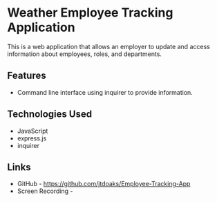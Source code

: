 # Weather Employee Tracking Application

This is a web application that allows an employer to update and access information about employees, roles, and departments.

## Features

- Command line interface using inquirer to provide information.

## Technologies Used

- JavaScript
- express.js
- inquirer



## Links
 - GitHub - https://github.com/jtdoaks/Employee-Tracking-App 
 - Screen Recording - 

